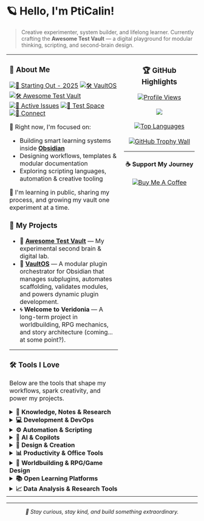 # 🪐 Hello, I'm PtiCalin!

> Creative experimenter, system builder, and lifelong learner. Currently crafting the **Awesome Test Vault** — a digital playground for modular thinking, scripting, and second-brain design.

<table>
<tr>
<td width="60%" valign="top">

### 🌟 About Me

[![📆 Starting Out - 2025](https://img.shields.io/badge/📆-Start--%202025-blue?style=flat-square)](https://github.com/PtiCalin)
[![🛠️ VaultOS](https://img.shields.io/badge/🛠️-VaultOS-purple?style=flat-square)](https://github.com/PtiCalin/VaultOS)
[![🛠️ Awesome Test Vault](https://img.shields.io/badge/🛠️-Awesome--Test--Vault-8a2be2?style=flat-square)](https://github.com/PtiCalin/Awesome-Test-Vault)
[![🔧 Active Issues](https://img.shields.io/github/issues/PtiCalin/Awesome-Test-Vault?label=Active%20Issues&style=flat-square)](https://github.com/PtiCalin/Awesome-Test-Vault/issues)
[![🧪 Test Space](https://img.shields.io/badge/🧪-Learning%20by%20Doing-orange?style=flat-square)](https://github.com/PtiCalin/Awesome-Test-Vault)
[![💬 Connect](https://img.shields.io/badge/💬-Say%20Hi-brightgreen?style=flat-square)](./CONTRIBUTING.md)

🔭 Right now, I'm focused on:
- Building smart learning systems inside **[Obsidian](https://obsidian.md)**
- Designing workflows, templates & modular documentation
- Exploring scripting languages, automation & creative tooling

🎯 I'm learning in public, sharing my process, and growing my vault one experiment at a time.


### 🚀 My Projects

- 🧪 **[Awesome Test Vault](https://github.com/PtiCalin/Awesome-Test-Vault)** — My experimental second brain & digital lab.
- 🧠 **[VaultOS](https://github.com/PtiCalin/VaultOS)** — A modular plugin orchestrator for Obsidian that manages subplugins, automates scaffolding, validates modules, and powers dynamic plugin development.
- 🌀 **Welcome to Veridonia** — A long-term project in worldbuilding, RPG mechanics, and story architecture (coming... at some point?).

---

### 🛠️ Tools I Love

Below are the tools that shape my workflows, spark creativity, and power my projects.

<details>
<summary><b>🧠 Knowledge, Notes & Research</b></summary>
<p align="left">
  <a href="https://www.notion.so/"><img src="https://img.shields.io/badge/Notion-000000?style=for-the-badge&logo=notion&logoColor=white" /></a>
  <a href="https://obsidian.md"><img src="https://img.shields.io/badge/Obsidian-483699?style=for-the-badge&logo=obsidian&logoColor=white" /></a>
  <a href="https://www.zotero.org/"><img src="https://img.shields.io/badge/Zotero-CC2936?style=for-the-badge&logo=zotero&logoColor=white" /></a>
  <a href="https://evernote.com/"><img src="https://img.shields.io/badge/Evernote-00A82D?style=for-the-badge&logo=evernote&logoColor=white" /></a>
  <a href="https://www.microsoft.com/en-us/microsoft-365/onenote/"><img src="https://img.shields.io/badge/OneNote-80397B?style=for-the-badge&logo=microsoftonenote&logoColor=white" /></a>
  <a href="https://keep.google.com/"><img src="https://img.shields.io/badge/Google%20Keep-FFBB00?style=for-the-badge&logo=googlekeep&logoColor=black" /></a>
</p>
</details>

<details>
<summary><b>💻 Development & DevOps</b></summary>
<p align="left">
  <a href="https://git-scm.com/"><img src="https://img.shields.io/badge/Git-F05032?style=for-the-badge&logo=git&logoColor=white" /></a>
  <a href="https://github.com/"><img src="https://img.shields.io/badge/GitHub-181717?style=for-the-badge&logo=github&logoColor=white" /></a>
  <a href="https://github.com/features/actions"><img src="https://img.shields.io/badge/GitHub%20Actions-2088FF?style=for-the-badge&logo=githubactions&logoColor=white" /></a>
  <a href="https://code.visualstudio.com/"><img src="https://img.shields.io/badge/VS%20Code-007ACC?style=for-the-badge&logo=visualstudiocode&logoColor=white" /></a>
  <a href="https://www.markdownguide.org/"><img src="https://img.shields.io/badge/Markdown-000000?style=for-the-badge&logo=markdown&logoColor=white" /></a>
  <a href="https://yaml.org/"><img src="https://img.shields.io/badge/YAML-F5DEB3?style=for-the-badge&logo=yaml&logoColor=black" /></a>
</p>
</details>

<details>
<summary><b>⚙️ Automation & Scripting</b></summary>
<p align="left">
  <a href="https://www.python.org/"><img src="https://img.shields.io/badge/Python-3776AB?style=for-the-badge&logo=python&logoColor=white" /></a>
  <a href="https://www.gnu.org/software/bash/"><img src="https://img.shields.io/badge/Bash-121011?style=for-the-badge&logo=gnubash&logoColor=white" /></a>
  <a href="https://learn.microsoft.com/en-us/powershell/"><img src="https://img.shields.io/badge/PowerShell-012456?style=for-the-badge&logo=powershell&logoColor=white" /></a>
  <a href="https://ohmyz.sh/"><img src="https://img.shields.io/badge/Zsh-89E051?style=for-the-badge" /></a>
  <a href="https://en.wikipedia.org/wiki/Shell_script"><img src="https://img.shields.io/badge/Shell%20Scripts-000000?style=for-the-badge&logo=gnu&logoColor=white" /></a>
  <a href="#"><img src="https://img.shields.io/badge/Task%20Runners-000000?style=for-the-badge" /></a>
</p>
</details>

<details>
<summary><b>🤖 AI & Copilots</b></summary>
<p align="left">
  <a href="https://chat.openai.com/"><img src="https://img.shields.io/badge/ChatGPT-10A37F?style=for-the-badge&logo=openai&logoColor=white" /></a>
  <a href="https://claude.ai/"><img src="https://img.shields.io/badge/Claude-A420E5?style=for-the-badge" /></a>
  <a href="https://www.perplexity.ai/"><img src="https://img.shields.io/badge/Perplexity-0047FF?style=for-the-badge" /></a>
  <a href="https://www.notion.so/product/ai"><img src="https://img.shields.io/badge/Notion%20AI-000000?style=for-the-badge&logo=notion&logoColor=white" /></a>
  <a href="https://otter.ai/"><img src="https://img.shields.io/badge/Otter.ai-1C67D9?style=for-the-badge" /></a>
  <a href="https://www.wordtune.com/"><img src="https://img.shields.io/badge/Wordtune-8B5CF6?style=for-the-badge" /></a>
  <a href="https://www.midjourney.com/"><img src="https://img.shields.io/badge/MidJourney-000000?style=for-the-badge" /></a>
  <a href="https://leonardo.ai/"><img src="https://img.shields.io/badge/Leonardo%20AI-8C52FF?style=for-the-badge" /></a>
  <a href="https://runwayml.com/"><img src="https://img.shields.io/badge/RunwayML-E63946?style=for-the-badge" /></a>
  <a href="https://copilot.microsoft.com/"><img src="https://img.shields.io/badge/Microsoft%20Copilot-7373F0?style=for-the-badge&logo=microsoft&logoColor=white" /></a>
  <a href="https://github.com/features/copilot"><img src="https://img.shields.io/badge/GitHub%20Copilot-1A56DB?style=for-the-badge&logo=github&logoColor=white" /></a>
</p>
</details>

<details>
<summary><b>🎨 Design & Creation</b></summary>
<p align="left">
  <a href="https://www.adobe.com/products/photoshop.html"><img src="https://img.shields.io/badge/Photoshop-31A8FF?style=for-the-badge&logo=adobephotoshop&logoColor=white" /></a>
  <a href="https://www.adobe.com/products/illustrator.html"><img src="https://img.shields.io/badge/Illustrator-FF9A00?style=for-the-badge&logo=adobeillustrator&logoColor=white" /></a>
  <a href="https://www.adobe.com/products/dreamweaver.html"><img src="https://img.shields.io/badge/Dreamweaver-35FA00?style=for-the-badge&logo=adobedreamweaver&logoColor=white" /></a>
  <a href="https://www.adobe.com/products/photoshop-lightroom.html"><img src="https://img.shields.io/badge/Lightroom-31A8FF?style=for-the-badge&logo=adobelightroom&logoColor=white" /></a>
  <a href="https://www.adobe.com/products/media-encoder.html"><img src="https://img.shields.io/badge/Media%20Encoder-FF61F6?style=for-the-badge&logo=adobe&logoColor=white" /></a>
  <a href="https://www.adobe.com/products/premiere.html"><img src="https://img.shields.io/badge/Premiere%20Pro-9999FF?style=for-the-badge&logo=adobepremierepro&logoColor=white" /></a>
  <a href="https://www.adobe.com/products/aftereffects.html"><img src="https://img.shields.io/badge/After%20Effects-9999FF?style=for-the-badge&logo=adobeaftereffects&logoColor=white" /></a>
  <a href="https://www.audacityteam.org/"><img src="https://img.shields.io/badge/Audacity-0000CC?style=for-the-badge&logo=audacity&logoColor=white" /></a>
  <a href="https://www.blackmagicdesign.com/products/davinciresolve"><img src="https://img.shields.io/badge/DaVinci%20Resolve-1A1A1A?style=for-the-badge&logo=blackmagicdesign&logoColor=white" /></a>
  <a href="https://inkscape.org/"><img src="https://img.shields.io/badge/Inkscape-000000?style=for-the-badge&logo=inkscape&logoColor=white" /></a>
  <a href="https://www.gimp.org/"><img src="https://img.shields.io/badge/GIMP-5C5543?style=for-the-badge&logo=gimp&logoColor=white" /></a>
  <a href="https://www.figma.com/"><img src="https://img.shields.io/badge/Figma-F24E1E?style=for-the-badge&logo=figma&logoColor=white" /></a>
</p>
</details>

<details>
<summary><b>📊 Productivity & Office Tools</b></summary>
<p align="left">
  <a href="https://www.microsoft.com/en-us/microsoft-365/word"><img src="https://img.shields.io/badge/Word-2B579A?style=for-the-badge&logo=microsoftword&logoColor=white" /></a>
  <a href="https://www.microsoft.com/en-us/microsoft-365/excel"><img src="https://img.shields.io/badge/Excel-217346?style=for-the-badge&logo=microsoftexcel&logoColor=white" /></a>
  <a href="https://www.microsoft.com/en-us/microsoft-365/powerpoint"><img src="https://img.shields.io/badge/PowerPoint-B7472A?style=for-the-badge&logo=microsoftpowerpoint&logoColor=white" /></a>
  <a href="https://www.microsoft.com/en-us/microsoft-365/publisher"><img src="https://img.shields.io/badge/Publisher-217346?style=for-the-badge&logo=microsoftpublisher&logoColor=white" /></a>
  <a href="https://www.microsoft.com/en-us/microsoft-365/access"><img src="https://img.shields.io/badge/Access-A4373A?style=for-the-badge&logo=microsoftaccess&logoColor=white" /></a>
  <a href="https://mail.google.com/"><img src="https://img.shields.io/badge/Gmail-D14836?style=for-the-badge&logo=gmail&logoColor=white" /></a>
  <a href="https://docs.google.com/"><img src="https://img.shields.io/badge/Google%20Docs-4285F4?style=for-the-badge&logo=google-docs&logoColor=white" /></a>
  <a href="https://sheets.google.com/"><img src="https://img.shields.io/badge/Google%20Sheets-0F9D58?style=for-the-badge&logo=google-sheets&logoColor=white" /></a>
</p>
</details>

<details>
<summary><b>🧭 Worldbuilding & RPG/Game Design</b></summary>
<p align="left">
  <a href="https://donjon.bin.sh/"><img src="https://img.shields.io/badge/Donjon%20RPG-bd4932?style=for-the-badge" /></a>
  <a href="https://inkarnate.com/"><img src="https://img.shields.io/badge/Inkarnate-DD4444?style=for-the-badge" /></a>
  <a href="https://www.wonderdraft.net/"><img src="https://img.shields.io/badge/Wonderdraft-226666?style=for-the-badge" /></a>
  <a href="https://probabletrain.itch.io/dungeon-scrawl"><img src="https://img.shields.io/badge/Dungeon%20Scrawl-4C5D74?style=for-the-badge" /></a>
  <a href="https://mipui.net/app/"><img src="https://img.shields.io/badge/Mipui%20Map-888888?style=for-the-badge" /></a>
  <a href="https://www.mapeditor.org/"><img src="https://img.shields.io/badge/Tiled%20Map%20Editor-005BBB?style=for-the-badge" /></a>
  <a href="https://www.chatmapper.com/"><img src="https://img.shields.io/badge/ChatMapper-404040?style=for-the-badge" /></a>
  <a href="https://www.rpgmakerweb.com/"><img src="https://img.shields.io/badge/RPG%20Maker-B03060?style=for-the-badge" /></a>
  <a href="https://godotengine.org/"><img src="https://img.shields.io/badge/Godot-478CBF?style=for-the-badge&logo=godot-engine&logoColor=white" /></a>
  <a href="https://unity.com/"><img src="https://img.shields.io/badge/Unity-000000?style=for-the-badge&logo=unity&logoColor=white" /></a>
  <a href="https://campaign-logger.com/"><img src="https://img.shields.io/badge/Campaign%20Logger-6441A4?style=for-the-badge" /></a>
  <a href="https://www.worldanvil.com/"><img src="https://img.shields.io/badge/World%20Anvil-FF7F50?style=for-the-badge" /></a>
</p>
</details>

<details>
<summary><b>📚 Open Learning Platforms</b></summary>
<p align="left">
  <a href="https://www.khanacademy.org/"><img src="https://img.shields.io/badge/Khan%20Academy-14BF96?style=for-the-badge&logo=khanacademy&logoColor=white" /></a>
  <a href="https://www.coursera.org/"><img src="https://img.shields.io/badge/Coursera-2A73CC?style=for-the-badge&logo=coursera&logoColor=white" /></a>
  <a href="https://www.edx.org/"><img src="https://img.shields.io/badge/edX-00262B?style=for-the-badge&logo=edx&logoColor=white" /></a>
  <a href="https://www.youtube.com/learning"><img src="https://img.shields.io/badge/YouTube%20Learning-FF0000?style=for-the-badge&logo=youtube&logoColor=white" /></a>
  <a href="https://ocw.mit.edu/"><img src="https://img.shields.io/badge/MIT%20OCW-A31F34?style=for-the-badge&logo=mit&logoColor=white" /></a>
  <a href="https://online-learning.harvard.edu/"><img src="https://img.shields.io/badge/Harvard%20Online-8A1538?style=for-the-badge&logo=harvard-university&logoColor=white" /></a>
  <a href="https://online.stanford.edu/"><img src="https://img.shields.io/badge/Stanford%20Online-8C1515?style=for-the-badge&logo=stanford-university&logoColor=white" /></a>
  <a href="https://www.futurelearn.com/"><img src="https://img.shields.io/badge/FutureLearn-6F2DA8?style=for-the-badge&logo=futurelearn&logoColor=white" /></a>
  <a href="https://platform.openai.com/docs"><img src="https://img.shields.io/badge/OpenAI%20Learning-10A37F?style=for-the-badge&logo=openai&logoColor=white" /></a>
  <a href="https://www.theodinproject.com/"><img src="https://img.shields.io/badge/The%20Odin%20Project-2E3440?style=for-the-badge" /></a>
  <a href="https://www.freecodecamp.org/"><img src="https://img.shields.io/badge/FreeCodeCamp-0A0A23?style=for-the-badge&logo=freecodecamp&logoColor=white" /></a>
  <a href="https://hyperpolyglot.org/"><img src="https://img.shields.io/badge/Hyperpolyglot-111111?style=for-the-badge" /></a>
  <a href="https://www.gutenberg.org/"><img src="https://img.shields.io/badge/Project%20Gutenberg-6F4E37?style=for-the-badge" /></a>
</p>
</details>

<details> 
<summary><b>📈 Data Analysis & Research Tools</b></summary> 
<p align="left"> 
  <a href="https://www.ibm.com/products/spss-statistics"><img src="https://img.shields.io/badge/SPSS-005A9C?style=for-the-badge&logo=ibm&logoColor=white" /></a> 
  <a href="https://www.graphpad.com/scientific-software/prism/"><img src="https://img.shields.io/badge/GraphPad%20PRISM-8A2BE2?style=for-the-badge" /></a> 
  <a href="https://www.microsoft.com/en-us/microsoft-365/excel"><img src="https://img.shields.io/badge/Excel-217346?style=for-the-badge&logo=microsoftexcel&logoColor=white" /></a> 
  <a href="https://www.microsoft.com/en-us/microsoft-365/access"><img src="https://img.shields.io/badge/Access-A4373A?style=for-the-badge&logo=microsoftaccess&logoColor=white" /></a> 
  <a href="https://projectredcap.org/"><img src="https://img.shields.io/badge/REDCap-D22730?style=for-the-badge" /></a> 
  <a href="https://www.mysql.com/"><img src="https://img.shields.io/badge/MySQL-4479A1?style=for-the-badge&logo=mysql&logoColor=white" /></a> 
  <a href="https://www.postgresql.org/"><img src="https://img.shields.io/badge/PostgreSQL-336791?style=for-the-badge&logo=postgresql&logoColor=white" /></a> 
  <a href="https://www.r-project.org/"><img src="https://img.shields.io/badge/R-276DC3?style=for-the-badge&logo=r&logoColor=white" /></a> 
  <a href="https://powerbi.microsoft.com/"><img src="https://img.shields.io/badge/Power%20BI-F2C811?style=for-the-badge&logo=powerbi&logoColor=black" /></a> 

</td>
<td width="40%" valign="top" align="center">

### 🏆 GitHub Highlights

<p align="center">
  <!-- Profile Views -->
  <a href="https://github.com/PtiCalin">
    <img src="https://komarev.com/ghpvc/?username=PtiCalin&label=Profile%20Views&color=6A8CAF&style=flat-square" alt="Profile Views" />
  </a>
  <br><br>

  <!-- GitHub Stats -->
  <a href="https://github.com/PtiCalin">
    <img src="https://github-readme-stats.vercel.app/api?username=PtiCalin&theme=calm&show_icons=true&count_private=true&hide_border=true" />
  </a>
  <br><br>

  <!-- Top Languages -->
  <a href="https://github.com/PtiCalin">
    <img src="https://github-readme-stats.vercel.app/api/top-langs/?username=PtiCalin&theme=calm&layout=compact&hide_border=true&langs_count=16" alt="Top Languages" />
  </a>
  <br><br>

  <!-- Trophy Wall -->
  <a href="https://github.com/ryo-ma/github-profile-trophy">
    <img src="https://github-profile-trophy.vercel.app/?username=PtiCalin&theme=darkhub&no-frame=true&no-bg=true&column=3&margin-w=10&margin-h=8" alt="GitHub Trophy Wall"/>
  </a>

---

#### ☕ Support My Journey

<p align="center">
  <a href="https://buymeacoffee.com/pticalindop">
    <img src="https://img.shields.io/badge/Buy%20Me%20a%20Coffee-FFDD00?style=for-the-badge&logo=buy-me-a-coffee&logoColor=black" alt="Buy Me A Coffee" />
  </a>
</p>

</table>

---

<p align="center"><i>🌱 Stay curious, stay kind, and build something extraordinary.</i></p>
